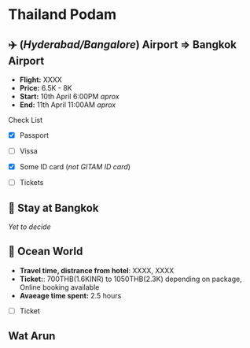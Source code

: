 # Thailand Podam

## :airplane: **(_Hyderabad/Bangalore_) Airport**  =>  **Bangkok Airport**
* **Flight:** XXXX
* **Price:** 6.5K - 8K
* **Start:** 10th April 6:00PM *aprox*
* **End:** 11th April 11:00AM *aprox*

Check List
- [X] Passport
- [ ] Vissa
- [X] Some ID card (*not GITAM ID card*)
- [ ] Tickets


## :hotel: **Stay at Bangkok**
*Yet to decide*

## :ocean: **Ocean World**
* **Travel time, distrance from hotel**: XXXX, XXXX
* **Ticket:**: 700THB(1.6KINR) to 1050THB(2.3K) depending on package, Online booking available
* **Avaeage time spent:** 2.5 hours
- [ ] Ticket

## **Wat Arun**

